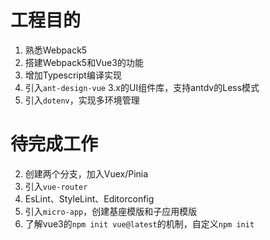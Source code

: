 # 工程目的
1. 熟悉Webpack5
2. 搭建Webpack5和Vue3的功能
3. 增加Typescript编译实现
4. 引入`ant-design-vue` 3.x的UI组件库，支持antdv的Less模式
5. 引入`dotenv`，实现多环境管理

# 待完成工作
2. 创建两个分支，加入Vuex/Pinia
3. 引入`vue-router`
3. EsLint、StyleLint、Editorconfig
4. 引入`micro-app`，创建基座模版和子应用模版
5. 了解vue3的`npm init vue@latest`的机制，自定义`npm init`
